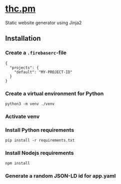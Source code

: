 [thc.pm](https://thc.pm)
========================

Static website generator using Jinja2

## Installation

### Create a `.firebaserc`-file

```
{
  "projects": {
    "default": "MY-PROJECT-ID"
  }
}
```

### Create a virtual environment for Python

`python3 -m venv ./venv`

### Activate venv

### Install Python requirements

`pip install -r requirements.txt`

### Install Nodejs requirements

`npm install`

### Generate a random JSON-LD id for app.yaml